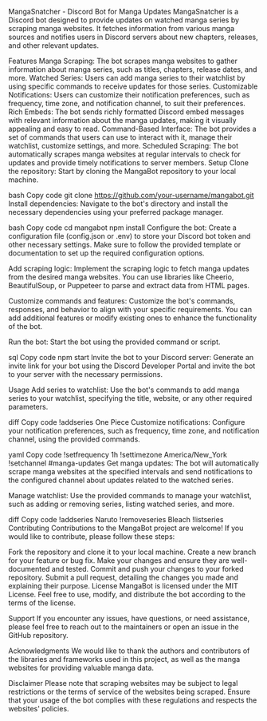 MangaSnatcher - Discord Bot for Manga Updates
MangaSnatcher is a Discord bot designed to provide updates on watched manga series by scraping manga websites. It fetches information from various manga sources and notifies users in Discord servers about new chapters, releases, and other relevant updates.

Features
Manga Scraping: The bot scrapes manga websites to gather information about manga series, such as titles, chapters, release dates, and more.
Watched Series: Users can add manga series to their watchlist by using specific commands to receive updates for those series.
Customizable Notifications: Users can customize their notification preferences, such as frequency, time zone, and notification channel, to suit their preferences.
Rich Embeds: The bot sends richly formatted Discord embed messages with relevant information about the manga updates, making it visually appealing and easy to read.
Command-Based Interface: The bot provides a set of commands that users can use to interact with it, manage their watchlist, customize settings, and more.
Scheduled Scraping: The bot automatically scrapes manga websites at regular intervals to check for updates and provide timely notifications to server members.
Setup
Clone the repository: Start by cloning the MangaBot repository to your local machine.

bash
Copy code
git clone https://github.com/your-username/mangabot.git
Install dependencies: Navigate to the bot's directory and install the necessary dependencies using your preferred package manager.

bash
Copy code
cd mangabot
npm install
Configure the bot: Create a configuration file (config.json or .env) to store your Discord bot token and other necessary settings. Make sure to follow the provided template or documentation to set up the required configuration options.

Add scraping logic: Implement the scraping logic to fetch manga updates from the desired manga websites. You can use libraries like Cheerio, BeautifulSoup, or Puppeteer to parse and extract data from HTML pages.

Customize commands and features: Customize the bot's commands, responses, and behavior to align with your specific requirements. You can add additional features or modify existing ones to enhance the functionality of the bot.

Run the bot: Start the bot using the provided command or script.

sql
Copy code
npm start
Invite the bot to your Discord server: Generate an invite link for your bot using the Discord Developer Portal and invite the bot to your server with the necessary permissions.

Usage
Add series to watchlist: Use the bot's commands to add manga series to your watchlist, specifying the title, website, or any other required parameters.

diff
Copy code
!addseries One Piece
Customize notifications: Configure your notification preferences, such as frequency, time zone, and notification channel, using the provided commands.

yaml
Copy code
!setfrequency 1h
!settimezone America/New_York
!setchannel #manga-updates
Get manga updates: The bot will automatically scrape manga websites at the specified intervals and send notifications to the configured channel about updates related to the watched series.

Manage watchlist: Use the provided commands to manage your watchlist, such as adding or removing series, listing watched series, and more.

diff
Copy code
!addseries Naruto
!removeseries Bleach
!listseries
Contributing
Contributions to the MangaBot project are welcome! If you would like to contribute, please follow these steps:

Fork the repository and clone it to your local machine.
Create a new branch for your feature or bug fix.
Make your changes and ensure they are well-documented and tested.
Commit and push your changes to your forked repository.
Submit a pull request, detailing the changes you made and explaining their purpose.
License
MangaBot is licensed under the MIT License. Feel free to use, modify, and distribute the bot according to the terms of the license.

Support
If you encounter any issues, have questions, or need assistance, please feel free to reach out to the maintainers or open an issue in the GitHub repository.

Acknowledgments
We would like to thank the authors and contributors of the libraries and frameworks used in this project, as well as the manga websites for providing valuable manga data.

Disclaimer
Please note that scraping websites may be subject to legal restrictions or the terms of service of the websites being scraped. Ensure that your usage of the bot complies with these regulations and respects the websites' policies.
